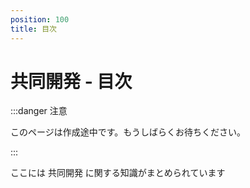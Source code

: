 ```yaml
---
position: 100
title: 目次
---
```


# 共同開発 - 目次

:::danger 注意

このページは作成途中です。もうしばらくお待ちください。

:::

ここには 共同開発 に関する知識がまとめられています
